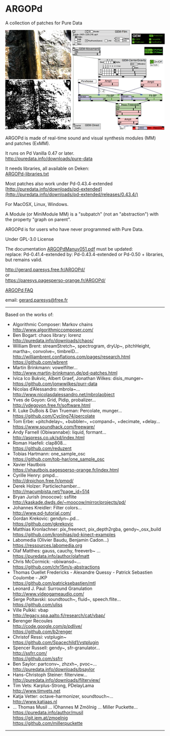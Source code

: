 # ARGOPd
A collection of patches for Pure Data

![ExMM36d-GEMDetectMovement.png](ExMM36d-GEMDetectMovement.png)

ARGOPd is made of real-time sound and visual synthesis modules (MM) and patches (ExMM).

It runs on Pd Vanilla 0.47 or later.  
http://puredata.info/downloads/pure-data 

It needs libraries, all available on Deken:  
[ARGOPd-libraries.txt](ARGOPd-libraries.txt)

Most patches also work under Pd-0.43.4-extended  
[http://puredata.info/downloads/pd-extended](http://puredata.info/downloads/pd-extended/releases/0.43.4/)

For MacOSX, Linux, Windows.

A Module (or MiniModule MM) is a "subpatch" (not an "abstraction") with the property "graph on parent". 

ARGOPd is for users who have never programmed with Pure Data.

Under GPL-3.0 License  

The documentation [ARGOPdManuv051.pdf](ARGOPdManuv051.pdf) must be updated:  
replace: Pd-0.41.4-extended by: Pd-0.43.4-extended or Pd-0.50 + libraries, but remains valid.

http://gerard.paresys.free.fr/ARGOPd/  
or  
https://paresys.pagesperso-orange.fr/ARGOPd/

[ARGOPd FAQ](http://gerard.paresys.free.fr/ARGOPd/ARGOPdFAQ.html)  

email: gerard.paresys@free.fr

__________________________________________________________________
Based on the works of:  
- Algorithmic Composer: Markov chains  
   http://www.algorithmiccomposer.com/
- Ben Bogart: chaos library: lorenz  
   http://puredata.info/downloads/chaos/
- William Brent: streamStretch~, spectrogram, dryUp~, pitchHeight, martha~, convolve~, timbreID...  
   http://williambrent.conflations.com/pages/research.html  
   https://github.com/wbrent
- Martin Brinkmann: vowelfilter...  
   http://www.martin-brinkmann.de/pd-patches.html
- Ivica Ico Bukvic, Albert Graef, Jonathan Wilkes: disis_munger~  
   https://github.com/jonwwilkes/purr-data
- Nicolas d’Alessandro: mbrola~...  
   http://www.nicolasdalessandro.net/mbrolaobject
- Yves de Goyon: Grid, Pidip, probalizer...  
   http://ydegoyon.free.fr/software.html
- R. Luke DuBois & Dan Trueman: Percolate, munger...  
   https://github.com/Cycling74/percolate
- Tom Erbe: +pitchdelay~, +bubbler~, +compand~, +decimate, +delay...  
   https://www.soundhack.com/freeware/
- Andy Farnell (Obiwannabe): liquid, formant...  
   http://aspress.co.uk/sd/index.html
- Roman Haefeli: clap808...  
   https://github.com/reduzent
- Tobias Hartmann: one_sample_osc  
  https://github.com/tob-har/one_sample_osc
- Xavier Hautbois  
   https://xhautbois.pagesperso-orange.fr/index.html
- Cyrille Henry: pmpd...  
   http://drpichon.free.fr/pmpd/
- Derek Holzer: Particlechamber...  
   http://macumbista.net/?page_id=514
- Bryan Jurish (moocow): ssflite  
   http://kaskade.dwds.de/~moocow/mirror/projects/pd/
- Johannes Kreidler: Filter colors...  
   http://www.pd-tutorial.com/
- Gordan Krekovic: gendyn~.pd...  
   https://github.com/gkrekovic
- Matthias Kronlachner: pix_freenect, pix_depth2rgba, gendy~_osx_build  
   https://github.com/kronihias/pd-kinect-examples
- Labomedia (Olivier Baudu, Benjamin Cadon...)  
   https://ressources.labomedia.org
- Olaf Matthes: gauss, cauchy, freeverb~ ...  
   https://puredata.info/author/olafmatt 
- Chris McCormick: -obiwansd~...  
   https://github.com/chr15m/s-abstractions
- Thomas Ouellet Fredericks - Alexandre Quessy - Patrick Sebastien Coulombe - JKP  
   https://github.com/patricksebastien/mtl
- Leonard J. Paul: Surround Granulation  
   http://www.videogameaudio.com/
- Serge Poltavski: soundtouch~, fluid~, speech.flite...  
   https://github.com/uliss 
- Ville Pulkki: vbap  
   http://legacy.spa.aalto.fi/research/cat/vbap/
- Berenger Recoules  
   http://code.google.com/p/pdlive/  
   https://github.com/b2renger
- Christof Ressi: vstplugin~  
   https://github.com/Spacechild1/vstplugin  
- Spencer Russell: gendy~, sfr-granulator...  
   http://ssfrr.com/  
   https://github.com/ssfrr
- Ben Saylor: partconv~, zhzxh~, pvoc~...  
   http://puredata.info/downloads/bsaylor
- Hans-Christoph Steiner: filterview...  
   http://puredata.info/downloads/filterview/
- Tim Vets: Karplus-Strong, PDelayLama  
   http://www.timvets.net
- Katja Vetter: octave-harmonizer, soundtouch~...   
   http://www.katjaas.nl
- ... Thomas Musil ... IOhannes M Zmölnig ... Miller Puckette...  
   https://puredata.info/author/musil  
   https://git.iem.at/zmoelnig  
   https://github.com/millerpuckette
__________________________________________________________________
